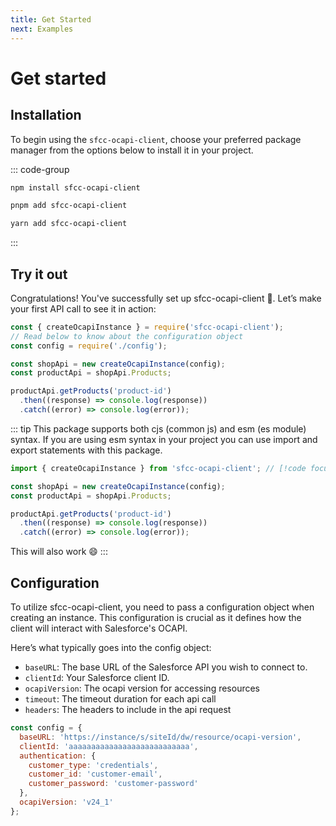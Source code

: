 ```yaml
---
title: Get Started
next: Examples
---
```


# Get started

## Installation

To begin using the `sfcc-ocapi-client`, choose your preferred package manager from the options below to install it in your project.

::: code-group

```sh [npm]
npm install sfcc-ocapi-client
```

```sh [pnpm]
pnpm add sfcc-ocapi-client
```

```sh [yarn]
yarn add sfcc-ocapi-client
```

:::

## Try it out

Congratulations! You've successfully set up sfcc-ocapi-client 🎉. Let’s make your first API call to see it in action:

```js
const { createOcapiInstance } = require('sfcc-ocapi-client');
// Read below to know about the configuration object
const config = require('./config');

const shopApi = new createOcapiInstance(config);
const productApi = shopApi.Products;

productApi.getProducts('product-id')
  .then((response) => console.log(response))
  .catch((error) => console.log(error));
```

::: tip
This package supports both cjs (common js) and esm (es module) syntax. If you are using esm syntax in your project you can use import and export statements with this package.

```js
import { createOcapiInstance } from 'sfcc-ocapi-client'; // [!code focus]

const shopApi = new createOcapiInstance(config);
const productApi = shopApi.Products;

productApi.getProducts('product-id')
  .then((response) => console.log(response))
  .catch((error) => console.log(error));
```
This will also work 😄
:::

## Configuration

To utilize sfcc-ocapi-client, you need to pass a configuration object when creating an instance. This configuration is crucial as it defines how the client will interact with Salesforce's OCAPI.

Here’s what typically goes into the config object:

* `baseURL`: The base URL of the Salesforce API you wish to connect to.
* `clientId`: Your Salesforce client ID.
* `ocapiVersion`: The ocapi version for accessing resources
* `timeout`: The timeout duration for each api call
* `headers`: The headers to include in the api request

```js
const config = {
  baseURL: 'https://instance/s/siteId/dw/resource/ocapi-version',
  clientId: 'aaaaaaaaaaaaaaaaaaaaaaaaaaa',
  authentication: {
    customer_type: 'credentials',
    customer_id: 'customer-email',
    customer_password: 'customer-password'
  },
  ocapiVersion: 'v24_1'
};
```
